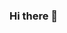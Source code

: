### Hi there 👋

<!--
¿Quén Soy?
Soy Técnico en Administración de Empresas y programador Full Stack Web Developer. Actualmente terminando de cursar el segundo año de la tecnicatura en Desarrollo de Software.

Desde mi adolescencia soy un apasionado por la tecnología, sus avaces y los videos juegos. Fines del 2019  conocí y me sumergí en el mundo de la programación; ymis primeras experiencias fueron con Java desarrollando App de escritorio y App moviles con Android Studio, y si bien las primeras experiencias fueron difíciles quede fascinado. Desde entonces no he parado un segundo, no he estado un sólo dia sin aprender o intentar hacer algo nuevo.

- 🔭 Actualmente estoy trabajando en:

- 🌱 Actualmente estoy aprendiendo:

- 📫 Cómo contactarme:

- 😄 Tecnologías que uso:

- ⚡ Dato curioso: ...
-->

